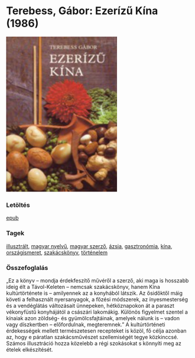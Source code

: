 # <a name="id_973">Terebess, Gábor: Ezerízű Kína (1986)</a>
<img src="https://github.com/BercziSandor/calibre_lib/raw/main/libs/main/Terebess%2C%20Gabor/Ezerizu%20Kina%20%28973%29/cover.jpg" alt="cover" width="300"/>

### Letöltés
[epub](https://github.com/BercziSandor/calibre_lib/raw/main/libs/main/Terebess%2C%20Gabor/Ezerizu%20Kina%20%28973%29/Ezerizu%20Kina%20-%20Terebess%2C%20Gabor.epub)

### Tagek
[illusztrált](https://github.com/berczisandor/calibre_lib/libs/main/blob/main/_tags/illusztr%c3%a1lt.md), [magyar nyelvű](https://github.com/berczisandor/calibre_lib/libs/main/blob/main/_tags/magyar%20nyelv%c5%b1.md), [magyar szerző](https://github.com/berczisandor/calibre_lib/libs/main/blob/main/_tags/magyar%20szerz%c5%91.md), [ázsia](https://github.com/berczisandor/calibre_lib/libs/main/blob/main/_tags/%c3%81zsia.md), [gasztronómia](https://github.com/berczisandor/calibre_lib/libs/main/blob/main/_tags/gasztron%c3%b3mia.md), [kína](https://github.com/berczisandor/calibre_lib/libs/main/blob/main/_tags/k%c3%adna.md), [országismeret](https://github.com/berczisandor/calibre_lib/libs/main/blob/main/_tags/orsz%c3%a1gismeret.md), [szakácskönyv](https://github.com/berczisandor/calibre_lib/libs/main/blob/main/_tags/szak%c3%a1csk%c3%b6nyv.md), [történelem](https://github.com/berczisandor/calibre_lib/libs/main/blob/main/_tags/t%c3%b6rt%c3%a9nelem.md)

### Összefoglalás
<p class="description">„Ez a könyv – mondja érdekfeszítő művéről a szerző, aki maga is hosszabb ideig élt a Távol-Keleten – nemcsak szakácskönyv, hanem Kína kultúrtörténete is – amilyennek az a konyhából látszik. Az ősidőktől máig követi a felhasznált nyersanyagok, a főzési módszerek, az ínyesmesterség és a vendéglátás változásait ünnepeken, hétköznapokon át a paraszt vékonyfüstű konyhájától a császári lakomákig. Különös figyelmet szentel a kínaiak azon zöldség- és gyümölcsfajtáinak, amelyek nálunk is – vadon vagy díszkertben – előfordulnak, megteremnek.” A kultúrtörténeti érdekességek mellett természetesen recepteket is közöl, fő célja azonban az, hogy e páratlan szakácsművészet szellemiségét tegye közkinccsé. Számos illusztráció hozza közelebb a régi szokásokat s könnyíti meg az ételek elkészítését.</p>


